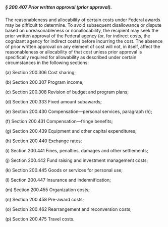 ##### § 200.407 Prior written approval (prior approval). #####

The reasonableness and allocability of certain costs under Federal awards may be difficult to determine. To avoid subsequent disallowance or dispute based on unreasonableness or nonallocability, the recipient may seek the prior written approval of the Federal agency (or, for indirect costs, the cognizant agency for indirect costs) before incurring the cost. The absence of prior written approval on any element of cost will not, in itself, affect the reasonableness or allocability of that cost unless prior approval is specifically required for allowability as described under certain circumstances in the following sections:

(a) Section 200.306 Cost sharing;

(b) Section 200.307 Program income;

(c) Section 200.308 Revision of budget and program plans;

(d) Section 200.333 Fixed amount subawards;

(e) Section 200.430 Compensation—personal services, paragraph (h);

(f) Section 200.431 Compensation—fringe benefits;

(g) Section 200.439 Equipment and other capital expenditures;

(h) Section 200.440 Exchange rates;

(i) Section 200.441 Fines, penalties, damages and other settlements;

(j) Section 200.442 Fund raising and investment management costs;

(k) Section 200.445 Goods or services for personal use;

(l) Section 200.447 Insurance and indemnification;

(m) Section 200.455 Organization costs;

(n) Section 200.458 Pre-award costs;

(o) Section 200.462 Rearrangement and reconversion costs;

(p) Section 200.475 Travel costs.